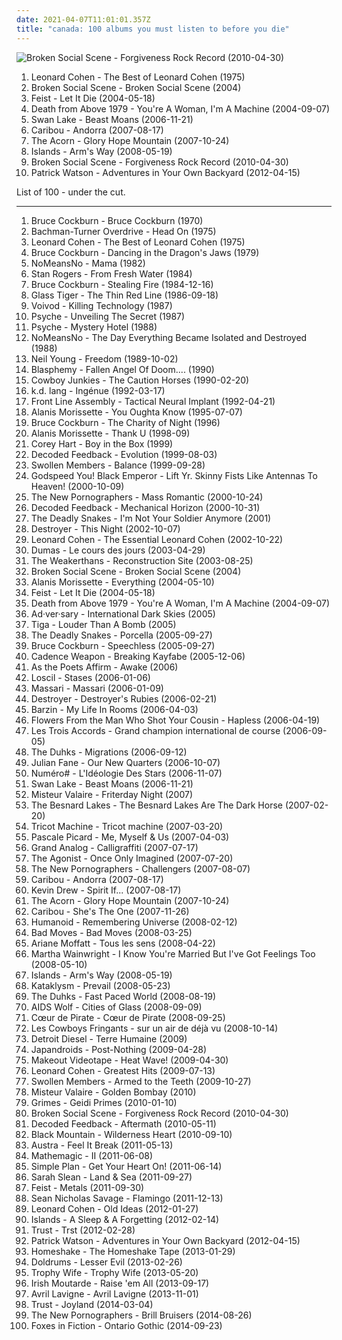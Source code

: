 ```yaml
---
date: 2021-04-07T11:01:01.357Z
title: "canada: 100 albums you must listen to before you die"
---
```

![Broken Social Scene - Forgiveness Rock Record (2010-04-30)](https://img.discogs.com/nbedH4NYJi3OoHqX_jMnvbgFjcs=/fit-in/600x548/filters:strip_icc():format(jpeg):mode_rgb():quality(90)/discogs-images/R-2275611-1588471881-8667.jpeg.jpg "Broken Social Scene - Forgiveness Rock Record (2010-04-30)")
<ol class="albums">
<li data-cover="https://img.discogs.com/dW8JDLNLT1nMUUAjQye6OJ_7Q88=/fit-in/600x603/filters:strip_icc():format(jpeg):mode_rgb():quality(90)/discogs-images/R-1670403-1235837156.jpeg.jpg" data-tags="leonard cohen, pink, blue, green, yellow, shady, purple, grady, shady grady" role="button">Leonard Cohen - The Best of Leonard Cohen (1975)</li>
<li data-cover="http://coverartarchive.org/release/2d71439b-d7ad-42a0-b8cb-0d53e4d36e51/9269110098-500.jpg" data-tags="indie rock, indie" role="button">Broken Social Scene - Broken Social Scene (2004)</li>
<li data-cover="https://img.discogs.com/eU2kHxppsdd5tQ2SLv80GIxVNz8=/fit-in/600x600/filters:strip_icc():format(jpeg):mode_rgb():quality(90)/discogs-images/R-1006592-1520070252-6057.jpeg.jpg" data-tags="female vocalists, indie" role="button">Feist - Let It Die (2004-05-18)</li>
<li data-cover="https://via.placeholder.com/450" data-tags="indie rock, dance punk, rock" role="button">Death from Above 1979 - You're A Woman, I'm A Machine (2004-09-07)</li>
<li data-cover="http://coverartarchive.org/release/caefa047-73dd-48de-9f11-a28a90b66563/15058815318-500.jpg" data-tags="indie, rock, alternative, indie rock, canada, canadian, modern rock, 00s, want, flawless" role="button">Swan Lake - Beast Moans (2006-11-21)</li>
<li data-cover="http://coverartarchive.org/release/a81a4da3-daf0-483b-8c72-f70690b2b8ff/19096164883-500.jpg" data-tags="electronic, experimental" role="button">Caribou - Andorra (2007-08-17)</li>
<li data-cover="https://img.discogs.com/KpVfzdPJr37BfMyHu4sBH8aXxcc=/fit-in/600x587/filters:strip_icc():format(jpeg):mode_rgb():quality(90)/discogs-images/R-1084588-1190884235.jpeg.jpg" data-tags="indie, folk" role="button">The Acorn - Glory Hope Mountain (2007-10-24)</li>
<li data-cover="http://coverartarchive.org/release/115f0914-5675-4b30-9278-2c001a37f74c/15358456181-500.jpg" data-tags="canada, parts of the body" role="button">Islands - Arm's Way (2008-05-19)</li>
<li data-cover="https://img.discogs.com/nbedH4NYJi3OoHqX_jMnvbgFjcs=/fit-in/600x548/filters:strip_icc():format(jpeg):mode_rgb():quality(90)/discogs-images/R-2275611-1588471881-8667.jpeg.jpg" data-tags="indie rock" role="button">Broken Social Scene - Forgiveness Rock Record (2010-04-30)</li>
<li data-cover="https://img.discogs.com/hSJkc5MRBgjsNYDGhSN5M7qifnE=/fit-in/440x360/filters:strip_icc():format(jpeg):mode_rgb():quality(90)/discogs-images/R-3545772-1611054445-9887.jpeg.jpg" data-tags="indie pop" role="button">Patrick Watson - Adventures in Your Own Backyard (2012-04-15)</li>
</ol>
List of 100 - under the cut.
<!-- more -->

_________________

<ol class="albums">
<li data-cover="http://coverartarchive.org/release/beca5229-2c4a-41fc-9ca4-337f61e4e3f1/1014142976-500.jpg" data-tags="canadian, smart, humans, shady, human, grady, shady grady" role="button">
Bruce Cockburn - Bruce Cockburn (1970)
</li>
<li data-cover="http://coverartarchive.org/release/045035b5-c765-4de7-87fa-912ebd3e73ae/18676624650-500.jpg" data-tags="rock" role="button">
Bachman-Turner Overdrive - Head On (1975)
</li>
<li data-cover="https://img.discogs.com/dW8JDLNLT1nMUUAjQye6OJ_7Q88=/fit-in/600x603/filters:strip_icc():format(jpeg):mode_rgb():quality(90)/discogs-images/R-1670403-1235837156.jpeg.jpg" data-tags="leonard cohen, pink, blue, green, yellow, shady, purple, grady, shady grady" role="button">
Leonard Cohen - The Best of Leonard Cohen (1975)
</li>
<li data-cover="http://coverartarchive.org/release/bc607819-fa04-41c9-8c28-ed8ce7f6d1ea/7596920849-500.jpg" data-tags="shady, grady, shady grady, pink, blue, green, yellow, purple, free range caucasians, humans, human, spelling lobotomy correctly, free range" role="button">
Bruce Cockburn - Dancing in the Dragon's Jaws (1979)
</li>
<li data-cover="http://coverartarchive.org/release/ae028f5a-e820-49d3-b697-0a2330cd9896/13929941885-500.jpg" data-tags="punk jazz" role="button">
NoMeansNo - Mama (1982)
</li>
<li data-cover="https://img.discogs.com/GN_kfilpWC_nucKUGOnEIS_kMjU=/fit-in/600x607/filters:strip_icc():format(jpeg):mode_rgb():quality(90)/discogs-images/R-3405211-1343923715-7955.jpeg.jpg" data-tags="80s, canada" role="button">
Stan Rogers - From Fresh Water (1984)
</li>
<li data-cover="http://coverartarchive.org/release/39164cb2-6b4a-4f9e-8b73-04494cc4e9ea/15278380730-500.jpg" data-tags="shady, grady, shady grady, pink, blue, green, yellow, purple, free range caucasians, humans, human, spelling lobotomy correctly, free range" role="button">
Bruce Cockburn - Stealing Fire (1984-12-16)
</li>
<li data-cover="http://coverartarchive.org/release/ed21b475-3ece-46de-bf8a-19e37219b766/15467596210-500.jpg" data-tags="pop, 80s, debut album" role="button">
Glass Tiger - The Thin Red Line (1986-09-18)
</li>
<li data-cover="http://coverartarchive.org/release/1589602c-812d-477e-8bc3-dc3ee7c1a176/5080737207-500.jpg" data-tags="thrash metal" role="button">
Voivod - Killing Technology (1987)
</li>
<li data-cover="http://coverartarchive.org/release/13052ca8-deaa-4227-ae3a-3db7c97f36e4/29001941596-500.jpg" data-tags="electronic, 80s, canada, darkwave, male vocalists, synth-pop, synth wave, electrowave, favorite albums 1986" role="button">
Psyche - Unveiling The Secret (1987)
</li>
<li data-cover="https://img.discogs.com/4yiiY1jmMlW5Xo6NVN90IJw0Qa4=/fit-in/600x599/filters:strip_icc():format(jpeg):mode_rgb():quality(90)/discogs-images/R-154858-1232999168.jpeg.jpg" data-tags="electronic, 80s, dance, canada, synthpop, darkwave, male vocalists, synth wave, electrowave" role="button">
Psyche - Mystery Hotel (1988)
</li>
<li data-cover="https://img.discogs.com/_rpih1hXiRKQW4Y7x7gaDLEHW6g=/fit-in/600x600/filters:strip_icc():format(jpeg):mode_rgb():quality(90)/discogs-images/R-5376694-1391875386-4077.jpeg.jpg" data-tags="canadian" role="button">
NoMeansNo - The Day Everything Became Isolated and Destroyed (1988)
</li>
<li data-cover="http://coverartarchive.org/release/ccd94fae-b441-34d7-a3cd-b0e9785033ec/6919771664-500.jpg" data-tags="rock, 80s, singer-songwriter" role="button">
Neil Young - Freedom (1989-10-02)
</li>
<li data-cover="https://img.discogs.com/uA-3YtlwWi_Q0-08P1CQjpZHcn4=/fit-in/600x600/filters:strip_icc():format(jpeg):mode_rgb():quality(90)/discogs-images/R-1001484-1613496105-1072.jpeg.jpg" data-tags="black metal" role="button">
Blasphemy - Fallen Angel Of Doom.... (1990)
</li>
<li data-cover="https://img.discogs.com/g-q9K7s2sAlOsEm4E0Zg8hH_vdI=/fit-in/600x373/filters:strip_icc():format(jpeg):mode_rgb():quality(90)/discogs-images/R-1795942-1441016210-4066.jpeg.jpg" data-tags="canada, animals" role="button">
Cowboy Junkies - The Caution Horses (1990-02-20)
</li>
<li data-cover="http://coverartarchive.org/release/bcea85cd-6bf6-4e35-bf57-63b24bd193e3/2686537879-500.jpg" data-tags="singer-songwriter, female vocalist, kd lang" role="button">
k.d. lang - Ingénue (1992-03-17)
</li>
<li data-cover="http://coverartarchive.org/release/b6416c39-19d4-3a82-bb78-f422b864d45c/2331370971-500.jpg" data-tags="industrial" role="button">
Front Line Assembly - Tactical Neural Implant (1992-04-21)
</li>
<li data-cover="https://via.placeholder.com/450" data-tags="alternative" role="button">
Alanis Morissette - You Oughta Know (1995-07-07)
</li>
<li data-cover="https://img.discogs.com/7PxDa-FOBZGOf8rs8lOcLFCcZb0=/fit-in/600x594/filters:strip_icc():format(jpeg):mode_rgb():quality(90)/discogs-images/R-3287693-1477235803-5687.jpeg.jpg" data-tags="pink, blue, green, yellow, shady, purple, grady, shady grady, folk, free range caucasians, free range" role="button">
Bruce Cockburn - The Charity of Night (1996)
</li>
<li data-cover="http://coverartarchive.org/release/2ccec07e-fec3-4504-b46a-91fd1d7a19c2/15291401165-500.jpg" data-tags="female, female vocalists, pop rock, canada, female vocal, female singers, alanis morissette, special voice, got it, alanis, summer 1999,  pop rock" role="button">
Alanis Morissette - Thank U (1998-09)
</li>
<li data-cover="https://img.discogs.com/YvsJpT3cTQe-4d3GEOq0y2IgqK8=/fit-in/600x569/filters:strip_icc():format(jpeg):mode_rgb():quality(90)/discogs-images/R-1595556-1233005498.jpeg.jpg" data-tags="pop, rock, 80s, canada, synthpop, male vocalists, soft jazz vocals" role="button">
Corey Hart - Boy in the Box (1999)
</li>
<li data-cover="https://img.discogs.com/5OALeHgnI6zCEyb7DKN5FW_bbso=/fit-in/600x600/filters:strip_icc():format(jpeg):mode_rgb():quality(90)/discogs-images/R-17174-1246080586.jpeg.jpg" data-tags="industrial, ebm, metropolis" role="button">
Decoded Feedback - Evolution (1999-08-03)
</li>
<li data-cover="http://coverartarchive.org/release/a6910b10-fa4a-43ee-a487-ffd5d2d58083/4773119764-500.jpg" data-tags="canada, underground rap, hiphop, cool hiphop, swolllen mem" role="button">
Swollen Members - Balance (1999-09-28)
</li>
<li data-cover="http://coverartarchive.org/release/e3334c4e-9612-43a2-923b-27e33acbd705/22376879958-500.jpg" data-tags="post-rock, canada" role="button">
Godspeed You! Black Emperor - Lift Yr. Skinny Fists Like Antennas To Heaven! (2000-10-09)
</li>
<li data-cover="http://coverartarchive.org/release/92648a5a-23d5-4ea4-8276-ef0d81aaf16b/4838892552-500.jpg" data-tags="indie" role="button">
The New Pornographers - Mass Romantic (2000-10-24)
</li>
<li data-cover="http://coverartarchive.org/release/8193eb93-e442-47d0-bc68-2132f987b423/15577076884-500.jpg" data-tags="metropolis" role="button">
Decoded Feedback - Mechanical Horizon (2000-10-31)
</li>
<li data-cover="http://coverartarchive.org/release/65e07b7a-7434-487d-a9ab-e7ef00fad82a/15838484881-500.jpg" data-tags="canada, rock and roll" role="button">
The Deadly Snakes - I'm Not Your Soldier Anymore (2001)
</li>
<li data-cover="http://coverartarchive.org/release/d88a15db-cf48-48e9-9bcb-ec95d119f271/15824149491-500.jpg" data-tags="canadian" role="button">
Destroyer - This Night (2002-10-07)
</li>
<li data-cover="http://coverartarchive.org/release/e6050473-005e-43c4-a92b-2b5a19e3d85b/27487453451-500.jpg" data-tags="leonard cohen" role="button">
Leonard Cohen - The Essential Leonard Cohen (2002-10-22)
</li>
<li data-cover="http://coverartarchive.org/release/8e44cbd1-b37e-4b44-9648-6ad32abf2099/15801902134-500.jpg" data-tags="pop, indie pop, singer-songwriter, canada, canadian, quebec, francophone, quebecois, canadien, records of steph" role="button">
Dumas - Le cours des jours (2003-04-29)
</li>
<li data-cover="http://coverartarchive.org/release/325974fa-b6ed-4bc1-b05d-5f610c4569dd/17873505945-500.jpg" data-tags="indie rock" role="button">
The Weakerthans - Reconstruction Site (2003-08-25)
</li>
<li data-cover="http://coverartarchive.org/release/2d71439b-d7ad-42a0-b8cb-0d53e4d36e51/9269110098-500.jpg" data-tags="indie rock, indie" role="button">
Broken Social Scene - Broken Social Scene (2004)
</li>
<li data-cover="https://img.discogs.com/xjQpzXFANuiPuDaZSE5sx8ytpII=/fit-in/600x531/filters:strip_icc():format(jpeg):mode_rgb():quality(90)/discogs-images/R-2085557-1551506678-1172.jpeg.jpg" data-tags="female vocalists" role="button">
Alanis Morissette - Everything (2004-05-10)
</li>
<li data-cover="https://img.discogs.com/eU2kHxppsdd5tQ2SLv80GIxVNz8=/fit-in/600x600/filters:strip_icc():format(jpeg):mode_rgb():quality(90)/discogs-images/R-1006592-1520070252-6057.jpeg.jpg" data-tags="female vocalists, indie" role="button">
Feist - Let It Die (2004-05-18)
</li>
<li data-cover="https://via.placeholder.com/450" data-tags="indie rock, dance punk, rock" role="button">
Death from Above 1979 - You're A Woman, I'm A Machine (2004-09-07)
</li>
<li data-cover="https://via.placeholder.com/450" data-tags="canadian, noise, experimental, canada, industrial" role="button">
Ad·ver·sary - International Dark Skies (2005)
</li>
<li data-cover="http://coverartarchive.org/release/86a50d8d-122f-46ed-b66f-cfa9d157b996/10545505353-500.jpg" data-tags="electro, canada, canadian, quebec, montreal canada, quebecois, i love this song, ooooh yhaaaa" role="button">
Tiga - Louder Than A Bomb (2005)
</li>
<li data-cover="https://img.discogs.com/itnj2oqaEedg_MWo5_XtGU6iH8I=/fit-in/225x225/filters:strip_icc():format(jpeg):mode_rgb():quality(90)/discogs-images/R-2731313-1336251859.jpeg.jpg" data-tags="canada, rock and roll, summer hangovers" role="button">
The Deadly Snakes - Porcella (2005-09-27)
</li>
<li data-cover="http://coverartarchive.org/release/51e2b7d1-e3ce-4c26-a808-3420e5a729bc/17343315083-500.jpg" data-tags="pink, blue, green, yellow, shady, purple, grady, shady grady, canada, voice, sunday, second, friday, march, saturday, november, august, three, orange, white, acoustic guitar, red, first, december, february, humans, thursday, september, january, july, seven, four, two, white people, one, oh canada, human, raspy, five, cockburn, thirteen, wednesday, nine, indigo, eleven, violet, twenty, third, lobotomy, spelling lobotomy correctly, free range caucasians, fifth, eight, free range, six, sixth, ten, twelve" role="button">
Bruce Cockburn - Speechless (2005-09-27)
</li>
<li data-cover="http://coverartarchive.org/release/240c5f6d-a837-4fa8-9de5-5a9896b63b25/4400866664-500.jpg" data-tags="hip-hop, hip hop" role="button">
Cadence Weapon - Breaking Kayfabe (2005-12-06)
</li>
<li data-cover="https://img.discogs.com/oWEOm2NTSPj_Pn7BnOFmqzeygOU=/fit-in/300x300/filters:strip_icc():format(jpeg):mode_rgb():quality(90)/discogs-images/R-7259141-1437388150-5821.jpeg.jpg" data-tags="indie, instrumental, canada" role="button">
As the Poets Affirm - Awake (2006)
</li>
<li data-cover="http://coverartarchive.org/release/86b4ecb7-4336-4e8f-bf13-6e4673e7698d/1314644765-500.jpg" data-tags="ambient, drone" role="button">
Loscil - Stases (2006-01-06)
</li>
<li data-cover="http://coverartarchive.org/release/63adf30b-f7e2-445d-a06e-d3c480ed3aa0/27069555097-500.jpg" data-tags="pop, rnb" role="button">
Massari - Massari (2006-01-09)
</li>
<li data-cover="https://img.discogs.com/Jexlw6JwRHADhwFcEzyMHfGdV6w=/fit-in/500x493/filters:strip_icc():format(jpeg):mode_rgb():quality(90)/discogs-images/R-649320-1161031706.jpeg.jpg" data-tags="indie" role="button">
Destroyer - Destroyer's Rubies (2006-02-21)
</li>
<li data-cover="https://img.discogs.com/5WOfKeii4jS6lEp1EEC6gco5KQA=/fit-in/588x514/filters:strip_icc():format(jpeg):mode_rgb():quality(90)/discogs-images/R-654048-1206927526.jpeg.jpg" data-tags="slowcore" role="button">
Barzin - My Life In Rooms (2006-04-03)
</li>
<li data-cover="https://img.discogs.com/-vRLqy0OkPeNfxANrLYevcqFPa0=/fit-in/337x337/filters:strip_icc():format(jpeg):mode_rgb():quality(90)/discogs-images/R-1327632-1209967985.jpeg.jpg" data-tags="folk, singer-songwriter, acoustic, alt-country, indie folk, americana, indie, guitar, new weird america, lyrics, country, quiet, calm, mellow, sad, songwriter, lo-fi, alt country, waterhouse records, vancouver, slow, short song" role="button">
Flowers From the Man Who Shot Your Cousin - Hapless (2006-04-19)
</li>
<li data-cover="http://coverartarchive.org/release/e60267a4-7c9f-4232-a0e0-d843e3ddeff0/6572613747-500.jpg" data-tags="canadian, punk rock, quebec, francophone" role="button">
Les Trois Accords - Grand champion international de course (2006-09-05)
</li>
<li data-cover="https://img.discogs.com/RKRfg417zVILNdWX8JQpRn1at_U=/fit-in/600x600/filters:strip_icc():format(jpeg):mode_rgb():quality(90)/discogs-images/R-1150720-1500936664-1910.jpeg.jpg" data-tags="folk, canada, emusic" role="button">
The Duhks - Migrations (2006-09-12)
</li>
<li data-cover="https://img.discogs.com/u0EgYn6gMNm-QAgAoHMBaBqK5Fw=/fit-in/500x500/filters:strip_icc():format(jpeg):mode_rgb():quality(90)/discogs-images/R-814889-1173564599.jpeg.jpg" data-tags="electronica, canada, dream pop, planet mu, de:bug album reviews 2007, favorite albums 2007" role="button">
Julian Fane - Our New Quarters (2006-10-07)
</li>
<li data-cover="https://img.discogs.com/BMzht3xUqeGAo-A1hhujtrfmcQ8=/fit-in/200x206/filters:strip_icc():format(jpeg):mode_rgb():quality(90)/discogs-images/R-11565462-1518602708-9972.jpeg.jpg" data-tags="french, electropop, canada, canadian, quebec, francais, francophone, quebecois, france, canadien" role="button">
Numéro# - L'Idéologie Des Stars (2006-11-07)
</li>
<li data-cover="http://coverartarchive.org/release/caefa047-73dd-48de-9f11-a28a90b66563/15058815318-500.jpg" data-tags="indie, rock, alternative, indie rock, canada, canadian, modern rock, 00s, want, flawless" role="button">
Swan Lake - Beast Moans (2006-11-21)
</li>
<li data-cover="http://coverartarchive.org/release/443d7005-819d-4c5c-ad54-6228443f604e/11723316280-500.jpg" data-tags="electronic" role="button">
Misteur Valaire - Friterday Night (2007)
</li>
<li data-cover="https://img.discogs.com/StLDaXwPWadF-nVGQT1bR70M_HY=/fit-in/600x606/filters:strip_icc():format(jpeg):mode_rgb():quality(90)/discogs-images/R-844172-1464663430-8189.jpeg.jpg" data-tags="canadian, indie rock, 00s" role="button">
The Besnard Lakes - The Besnard Lakes Are The Dark Horse (2007-02-20)
</li>
<li data-cover="http://coverartarchive.org/release/fcb9cc18-f267-441f-bafa-8ce25e09f510/6650213427-500.jpg" data-tags="indie, folk, canada, canadian, quebec" role="button">
Tricot Machine - Tricot machine (2007-03-20)
</li>
<li data-cover="https://via.placeholder.com/450" data-tags="indie, folk, singer-songwriter, female vocalist" role="button">
Pascale Picard - Me, Myself & Us (2007-04-03)
</li>
<li data-cover="http://coverartarchive.org/release/b216cb76-fa01-4508-a62f-d5b334b9135a/16468143918-500.jpg" data-tags="hip-hop, canada, emusic" role="button">
Grand Analog - Calligraffiti (2007-07-17)
</li>
<li data-cover="http://coverartarchive.org/release/1d640072-3f0e-4c85-9f0e-86ee99d52e9e/8196424473-500.jpg" data-tags="metalcore, melodic death metal" role="button">
The Agonist - Once Only Imagined (2007-07-20)
</li>
<li data-cover="https://img.discogs.com/Nflez_gNnQwbGxSZTBLr06kxhZk=/fit-in/225x225/filters:strip_icc():format(jpeg):mode_rgb():quality(90)/discogs-images/R-2671203-1295888993.jpeg.jpg" data-tags="indie rock, canadian" role="button">
The New Pornographers - Challengers (2007-08-07)
</li>
<li data-cover="http://coverartarchive.org/release/a81a4da3-daf0-483b-8c72-f70690b2b8ff/19096164883-500.jpg" data-tags="electronic, experimental" role="button">
Caribou - Andorra (2007-08-17)
</li>
<li data-cover="https://img.discogs.com/vWBn-AVlqti6Bui-lIgCnwBmkOo=/fit-in/355x355/filters:strip_icc():format(jpeg):mode_rgb():quality(90)/discogs-images/R-5405035-1392548031-5698.jpeg.jpg" data-tags="indie, indie rock, canada, broken social scene, arts and crafts, albums owned on cd" role="button">
Kevin Drew - Spirit If... (2007-08-17)
</li>
<li data-cover="https://img.discogs.com/KpVfzdPJr37BfMyHu4sBH8aXxcc=/fit-in/600x587/filters:strip_icc():format(jpeg):mode_rgb():quality(90)/discogs-images/R-1084588-1190884235.jpeg.jpg" data-tags="indie, folk" role="button">
The Acorn - Glory Hope Mountain (2007-10-24)
</li>
<li data-cover="https://img.discogs.com/j3BGaWo42W48gv9unP7x8uorAWQ=/fit-in/512x520/filters:strip_icc():format(jpeg):mode_rgb():quality(90)/discogs-images/R-1241575-1229425115.jpeg.jpg" data-tags="indie" role="button">
Caribou - She's The One (2007-11-26)
</li>
<li data-cover="https://img.discogs.com/Lu5tuJsfuumpEaFJZEYhvvr1ihA=/fit-in/574x596/filters:strip_icc():format(jpeg):mode_rgb():quality(90)/discogs-images/R-50241-1112457177.jpg.jpg" data-tags="instrumental, post-rock, canada, atmospheric" role="button">
Humanoid - Remembering Universe (2008-02-12)
</li>
<li data-cover="https://img.discogs.com/lbdy-esKrd6W7X6PFPkCCRi2WaI=/fit-in/600x580/filters:strip_icc():format(jpeg):mode_rgb():quality(90)/discogs-images/R-10379663-1496317637-9431.jpeg.jpg" data-tags="indie rock, canada" role="button">
Bad Moves - Bad Moves (2008-03-25)
</li>
<li data-cover="http://coverartarchive.org/release/bef2715b-ef1b-4097-9f57-92ac87f22e6e/6356323401-500.jpg" data-tags="canada, canadian, quebec, francophone, quebecois, canadien, québecois" role="button">
Ariane Moffatt - Tous les sens (2008-04-22)
</li>
<li data-cover="http://coverartarchive.org/release/9ca35ad8-ad20-438a-b912-553e5bcd5fd7/18285337556-500.jpg" data-tags="female vocalists, folk" role="button">
Martha Wainwright - I Know You're Married But I've Got Feelings Too (2008-05-10)
</li>
<li data-cover="http://coverartarchive.org/release/115f0914-5675-4b30-9278-2c001a37f74c/15358456181-500.jpg" data-tags="canada, parts of the body" role="button">
Islands - Arm's Way (2008-05-19)
</li>
<li data-cover="https://img.discogs.com/aOH-aOrdITynoNxpZolMf7uNL0U=/fit-in/600x525/filters:strip_icc():format(jpeg):mode_rgb():quality(90)/discogs-images/R-5039798-1468719468-8577.jpeg.jpg" data-tags="death metal" role="button">
Kataklysm - Prevail (2008-05-23)
</li>
<li data-cover="https://img.discogs.com/2P52EWl6CtQQcn7C6GqQE5VGp84=/fit-in/600x600/filters:strip_icc():format(jpeg):mode_rgb():quality(90)/discogs-images/R-1563872-1229559704.jpeg.jpg" data-tags="folk, canada, folk-rock, emusic" role="button">
The Duhks - Fast Paced World (2008-08-19)
</li>
<li data-cover="https://via.placeholder.com/450" data-tags="noise rock" role="button">
AIDS Wolf - Cities of Glass (2008-09-09)
</li>
<li data-cover="http://coverartarchive.org/release/3f8fc255-9069-41af-b92e-b6d5682d253a/25202918144-500.jpg" data-tags="canadian" role="button">
Cœur de Pirate - Cœur de Pirate (2008-09-25)
</li>
<li data-cover="http://coverartarchive.org/release/da44ac08-9889-434b-b9de-4ffe1e77d705/6546239333-500.jpg" data-tags="alternative rock, canada, canadian, quebec, francophone, quebecois, canadien, neo-trad" role="button">
Les Cowboys Fringants - sur un air de déjà vu (2008-10-14)
</li>
<li data-cover="https://img.discogs.com/Jk0XdTd73UJMSaE8Madr672U8lY=/fit-in/494x490/filters:strip_icc():format(jpeg):mode_rgb():quality(90)/discogs-images/R-2515523-1288388634.jpeg.jpg" data-tags="electronic, electro, industrial, dark electro, aggressive, ebm, post-industrial, cyber" role="button">
Detroit Diesel - Terre Humaine (2009)
</li>
<li data-cover="http://coverartarchive.org/release/14a9f2fd-8287-4f6a-8a44-b144ad7de8c6/7779506103-500.jpg" data-tags="indie rock, garage rock, canadian" role="button">
Japandroids - Post-Nothing (2009-04-28)
</li>
<li data-cover="http://coverartarchive.org/release/5d1bbfee-f5d5-4f81-a0e9-2b53ab10e74d/13340218270-500.jpg" data-tags="indie rock, twee, canada, lofi" role="button">
Makeout Videotape - Heat Wave! (2009-04-30)
</li>
<li data-cover="http://coverartarchive.org/release/f5210aa3-2fff-4148-bb73-50e95c7074a5/18265426377-500.jpg" data-tags="rock, great singer, slgdmbestof" role="button">
Leonard Cohen - Greatest Hits (2009-07-13)
</li>
<li data-cover="http://coverartarchive.org/release/12daa4a2-a9c6-4e2d-8760-b45c722a3b13/20217672543-500.jpg" data-tags="hip-hop, hip hop, canada, underground hip-hop, cool hiphop" role="button">
Swollen Members - Armed to the Teeth (2009-10-27)
</li>
<li data-cover="https://img.discogs.com/grePqTXkUAw9AxRqMylRkSthvbI=/fit-in/600x600/filters:strip_icc():format(jpeg):mode_rgb():quality(90)/discogs-images/R-2712397-1497289269-5657.png.jpg" data-tags="hip-hop, electronic, electronica, jazz, hip hop, pop, rock, instrumental, electro, canada, turntablism, party, montreal, quebec, gorillaz, electro-pop, quintet, ratatat, sherbrooke" role="button">
Misteur Valaire - Golden Bombay (2010)
</li>
<li data-cover="http://coverartarchive.org/release/65a811b8-8b98-4642-8f25-48586fa93b10/8138480397-500.jpg" data-tags="experimental, dream pop, electronic, darkwave" role="button">
Grimes - Geidi Primes (2010-01-10)
</li>
<li data-cover="https://img.discogs.com/nbedH4NYJi3OoHqX_jMnvbgFjcs=/fit-in/600x548/filters:strip_icc():format(jpeg):mode_rgb():quality(90)/discogs-images/R-2275611-1588471881-8667.jpeg.jpg" data-tags="indie rock" role="button">
Broken Social Scene - Forgiveness Rock Record (2010-04-30)
</li>
<li data-cover="https://img.discogs.com/XJX4zb5bFeeXJH11Zvl5r3bsaXU=/fit-in/600x600/filters:strip_icc():format(jpeg):mode_rgb():quality(90)/discogs-images/R-2271846-1491148416-8013.jpeg.jpg" data-tags="industrial" role="button">
Decoded Feedback - Aftermath (2010-05-11)
</li>
<li data-cover="http://coverartarchive.org/release/e0c48004-2ff4-4287-a494-9d9e76a70b51/1977331922-500.jpg" data-tags="alternative, alternative rock, canadian, psychedelic" role="button">
Black Mountain - Wilderness Heart (2010-09-10)
</li>
<li data-cover="http://coverartarchive.org/release/5e8aec59-129c-4cb4-b894-5e59edb5c4ca/4261741516-500.jpg" data-tags="indie electronic, new wave, alternative, synthpop" role="button">
Austra - Feel It Break (2011-05-13)
</li>
<li data-cover="https://img.discogs.com/49uqvTi8gVzBy8qtZBSBbWEnM2I=/fit-in/594x594/filters:strip_icc():format(jpeg):mode_rgb():quality(90)/discogs-images/R-2994955-1310906772.jpeg.jpg" data-tags="indie, alternative, indie pop, canada, canadian, dreamy, dream pop, alternative pop, trio, dreampop, free downloads, 10s, free music, ontario, guelph, free download, netaudio, fully streamable tracks, bandcamp, downloadable, free albums, fully downloadable albums, free album, downloadable tracks, free streamable albums, webaudio, fully streamable album, self-released, fully streamable track, free streamable album, canadian underground, fully downloadable album" role="button">
Mathemagic - II (2011-06-08)
</li>
<li data-cover="http://coverartarchive.org/release/c94d4857-b601-49e0-b579-86708030164e/5092099705-500.jpg" data-tags="pop punk, rock" role="button">
Simple Plan - Get Your Heart On! (2011-06-14)
</li>
<li data-cover="http://coverartarchive.org/release/51f2edd8-a096-468b-beba-6512c1aefd7d/4429330809-500.jpg" data-tags="canada, adult contemporary, orchestral, art rock, adult alternative, pop-rock, piano pop, 2011 releases, piano-led ballads" role="button">
Sarah Slean - Land & Sea (2011-09-27)
</li>
<li data-cover="https://img.discogs.com/9aUQbdMYLjht-KvnFgpm8mcxuvU=/fit-in/600x587/filters:strip_icc():format(jpeg):mode_rgb():quality(90)/discogs-images/R-3138527-1585409765-4096.jpeg.jpg" data-tags="female vocalists" role="button">
Feist - Metals (2011-09-30)
</li>
<li data-cover="https://img.discogs.com/PpnqdJLTsIH_Qm384AfKvR-Db68=/fit-in/300x291/filters:strip_icc():format(jpeg):mode_rgb():quality(90)/discogs-images/R-4240352-1370399174-5609.jpeg.jpg" data-tags="indie, soul, alternative, singer-songwriter, canada, solo, canadian, psychedelic, dreamy, montreal, singer songwriter, alternative pop, quebec, chillwave, 10s, free music, hypnagogic pop, solo artist, edmonton, one man band, netaudio, one-man-band, glo-fi, new weird, bandcamp, free album, solo project, webaudio, weird canada, new weird canada, indie soul, hypnagogic, one man project, arbutus records, canadian underground, one-man-project, arbutus, one  man band, glo-soul" role="button">
Sean Nicholas Savage - Flamingo (2011-12-13)
</li>
<li data-cover="http://coverartarchive.org/release/b02dd44e-2b35-44f1-8001-768fc94f5d14/4083920556-500.jpg" data-tags="singer-songwriter" role="button">
Leonard Cohen - Old Ideas (2012-01-27)
</li>
<li data-cover="http://coverartarchive.org/release/9d6c8a38-3358-434d-ad85-c2bdd6e9b776/19993357984-500.jpg" data-tags="indie rock, canada, neo-psychedelia, sleep and dreams, alternative singer-songwriter, remembering and forgetting, alternative-indie rock" role="button">
Islands - A Sleep & A Forgetting (2012-02-14)
</li>
<li data-cover="http://coverartarchive.org/release/7bd4468c-2434-4450-8fa5-76812f1b56aa/9082713992-500.jpg" data-tags="synthpop, darkwave, electronic" role="button">
Trust - Trst (2012-02-28)
</li>
<li data-cover="https://img.discogs.com/hSJkc5MRBgjsNYDGhSN5M7qifnE=/fit-in/440x360/filters:strip_icc():format(jpeg):mode_rgb():quality(90)/discogs-images/R-3545772-1611054445-9887.jpeg.jpg" data-tags="indie pop" role="button">
Patrick Watson - Adventures in Your Own Backyard (2012-04-15)
</li>
<li data-cover="http://coverartarchive.org/release/95e8b6a5-129e-4e77-a4f2-ea37ba772127/14981333107-500.jpg" data-tags="experimental, canada, lo-fi, shoegaze, heard from a spaceship" role="button">
Homeshake - The Homeshake Tape (2013-01-29)
</li>
<li data-cover="http://coverartarchive.org/release/6c33a3c1-79e7-447c-a198-bf0b27fa2230/3388605978-500.jpg" data-tags="experimental" role="button">
Doldrums - Lesser Evil (2013-02-26)
</li>
<li data-cover="http://coverartarchive.org/release/e988bda1-3102-4a38-92ad-80b1bc240e59/7426431770-500.jpg" data-tags="instrumental, canada, moshi moshi records" role="button">
Trophy Wife - Trophy Wife (2013-05-20)
</li>
<li data-cover="http://coverartarchive.org/release/23ef95da-5f99-4115-90af-d36a5bf844e0/17336344927-500.jpg" data-tags="rock, punk, canada, folk metal, celtic rock, celtic punk, irish punk" role="button">
Irish Moutarde - Raise 'em All (2013-09-17)
</li>
<li data-cover="http://coverartarchive.org/release/6585b0ce-3570-413f-be0f-385d2caae101/5250767763-500.jpg" data-tags="pop rock, rock" role="button">
Avril Lavigne - Avril Lavigne (2013-11-01)
</li>
<li data-cover="http://coverartarchive.org/release/5c4db4be-9c79-443c-824c-9b8edbe5b573/6950823276-500.jpg" data-tags="electronic, synthpop, darkwave" role="button">
Trust - Joyland (2014-03-04)
</li>
<li data-cover="http://coverartarchive.org/release/19148800-4da4-4884-9f48-5bc64101c5b8/9260423341-500.jpg" data-tags="10s" role="button">
The New Pornographers - Brill Bruisers (2014-08-26)
</li>
<li data-cover="http://coverartarchive.org/release/14d4b753-39bd-4dc2-9e61-d6f9ea68bfc7/12440291189-500.jpg" data-tags="dream pop" role="button">
Foxes in Fiction - Ontario Gothic (2014-09-23)
</li>
</ol>